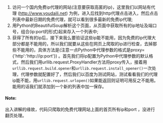 1. 访问一个国内免费ip代理的网站(注意要获取高匿的ip)，这里我们以网站有代理 (http://www.youdaili.net) 为例，进入后找到http代理点击进入，然后点击列表中最新日期的免费代理，就可以看到很多最新的免费ip代理;
2. 用Python的BeautifulSoup解析这个页面，从页面中获取所有的ip地址及端口号，组合(ip:port的形式)起来存入一个列表中;
3. 获得了所有的ip后，接下来我么要验证这些ip能不能用，因为免费的ip代理大部分都是不能用的，所以我们就要从这些在网页上爬取的ip进行检查，去掉那些不能用的，具体方法是(注意一点Python中代理参数的格式是proxy={'http':'http://ip:port'}) 。首先我们将ip配置为Python中代理参数的默认格式，然后我们用urllib.request.ProxyHandler方法将proxy传入，接着用`urllib.request.build.opener`和`urllib.request.install_opener()`一次处理，代理参数就配置好了，然后我们以百度为测试网站，测试看看我们的代理ip能不能，用`urllib.request.urlopen()`如果能返回则证明可用反之不能用。能用的话我们就添加到一个新的列表中加一保存。
#### Note: 
出入讲解的缘故，代码只爬取的免费代理网站上面的首页所有ip和port ，没进行翻页处理。
